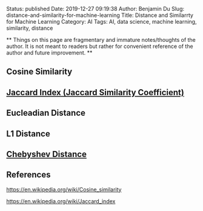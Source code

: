 Status: published
Date: 2019-12-27 09:19:38
Author: Benjamin Du
Slug: distance-and-similarity-for-machine-learning
Title: Distance and Similarrty for Machine Learning
Category: AI
Tags: AI, data science, machine learning, similarity, distance

**
Things on this page are fragmentary and immature notes/thoughts of the author.
It is not meant to readers but rather for convenient reference of the author and future improvement.
**


## Cosine Similarity

## [Jaccard Index (Jaccard Similarity Coefficient)](https://en.wikipedia.org/wiki/Jaccard_index)

## Eucleadian Distance

## L1 Distance 

## [Chebyshev Distance](https://en.wikipedia.org/wiki/Chebyshev_distance)

## References

https://en.wikipedia.org/wiki/Cosine_similarity

https://en.wikipedia.org/wiki/Jaccard_index
